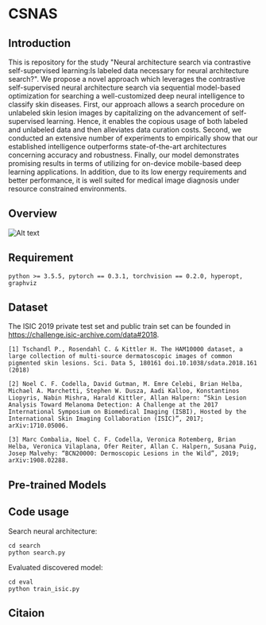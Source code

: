 # CSNAS
## Introduction
This is repository for the study "Neural architecture search via contrastive self-supervised learning:Is labeled data necessary for neural architecture search?". We propose a novel approach which leverages the contrastive self-supervised neural architecture search via sequential model-based optimization for searching a well-customized deep neural intelligence to classify skin diseases. First, our approach allows a search procedure on unlabeled skin lesion images by capitalizing on the advancement of self-supervised learning. Hence, it enables the copious usage of both labeled and unlabeled data and then alleviates data curation costs. Second, we conducted an extensive number of experiments to empirically show that our established intelligence outperforms state-of-the-art architectures concerning accuracy and robustness. Finally, our model demonstrates promising results in terms of utilizing for on-device mobile-based deep learning applications. In addition, due to its low energy requirements and better performance, it is well suited for medical image diagnosis under resource constrained environments.

## Overview

![Alt text](CSNAS/images/example1.png?raw=true "Title")

## Requirement
```
python >= 3.5.5, pytorch == 0.3.1, torchvision == 0.2.0, hyperopt, graphviz
```
## Dataset
The ISIC 2019 private test set and public train set can be founded in https://challenge.isic-archive.com/data#2018.
```
[1] Tschandl P., Rosendahl C. & Kittler H. The HAM10000 dataset, a large collection of multi-source dermatoscopic images of common pigmented skin lesions. Sci. Data 5, 180161 doi.10.1038/sdata.2018.161 (2018)

[2] Noel C. F. Codella, David Gutman, M. Emre Celebi, Brian Helba, Michael A. Marchetti, Stephen W. Dusza, Aadi Kalloo, Konstantinos Liopyris, Nabin Mishra, Harald Kittler, Allan Halpern: “Skin Lesion Analysis Toward Melanoma Detection: A Challenge at the 2017 International Symposium on Biomedical Imaging (ISBI), Hosted by the International Skin Imaging Collaboration (ISIC)”, 2017; arXiv:1710.05006.

[3] Marc Combalia, Noel C. F. Codella, Veronica Rotemberg, Brian Helba, Veronica Vilaplana, Ofer Reiter, Allan C. Halpern, Susana Puig, Josep Malvehy: “BCN20000: Dermoscopic Lesions in the Wild”, 2019; arXiv:1908.02288.
```
## Pre-trained Models

## Code usage
Search neural architecture:
```
cd search
python search.py
```
Evaluated discovered model:
```
cd eval
python train_isic.py
```

## Citaion
